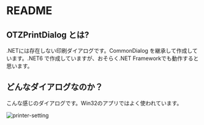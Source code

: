 # README

## OTZPrintDialog とは?

.NETには存在しない印刷ダイアログです。CommonDialog を継承して作成しています。.NET6 で作成していますが、おそらく.NET Frameworkでも動作すると思います。


## どんなダイアログなのか？

こんな感じのダイアログです。Win32のアプリではよく使われています。

![printer-setting](https://user-images.githubusercontent.com/88926862/153551529-4ea0a3a0-9062-4770-a249-b638290c392b.png)
